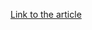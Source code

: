 [Link to the article](https://securelist.com/analysis/publications/69567/the-chronicles-of-the-hellsing-apt-the-empire-strikes-back/)
